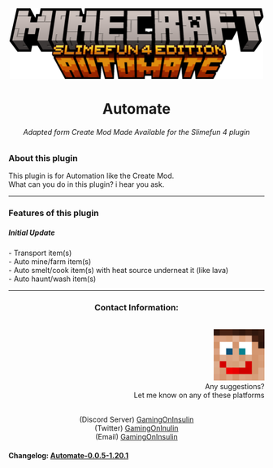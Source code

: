 <div align="center">
<img src="assets\automate\minecraft_automate.png" alt="Profile Icon" width="500" hight="350"/> <br>
  <h1><a>Automate</a></h1>
  <h6><i>Adapted form Create Mod Made Available for the Slimefun 4 plugin</i></h6>
</div>
<div align="left">
  <h3>About this plugin</h3>
  <p>
    This plugin is for Automation like the Create Mod. <br>
    What can you do in this plugin? i hear you ask.
  </p>
  <hr>
  <h3>Features of this plugin</h3>
  <p>
    <h5>Initial Update</h5>
    - Transport item(s) <br>
    - Auto mine/farm item(s) <br>
    - Auto smelt/cook item(s) with heat source underneat it (like lava) <br>
    - Auto haunt/wash item(s) <br>
  </p>
  </div>
  <hr>
<div align="center"><h3>Contact Information:</h3></div>
<br>
<div align="right">
 <img src="assets\automate\icon.png" alt="Profile Icon" width="100" hight="100"/> <br>
  Any suggestions? <br>
  Let me know on any of these platforms <br><br>
  <p align="center">
    (Discord Server) <a href="https://discord.gg/n832bVJ">GamingOnInsulin</a> <br>
    (Twitter) <a href="https://twitter.com/GamingOnInsulin">GamingOnInulin</a> <br>
    (Email) <a href="mailto:gamingoninsulin@gmail.com">GamingOnInsulin</a>
  </p>
</div>
<div aligin="center">
  <h4> Changelog: <a href="assets/automate/changelog(s)/changelog-0.0.5-1.20.1.txt" target="_blank">Automate-0.0.5-1.20.1</a></h4>
</div>
